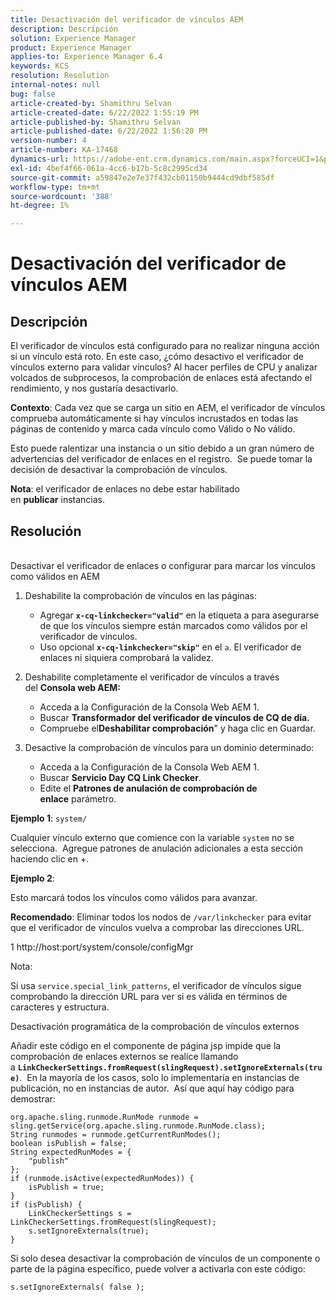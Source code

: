 ```yaml
---
title: Desactivación del verificador de vínculos AEM
description: Descripción
solution: Experience Manager
product: Experience Manager
applies-to: Experience Manager 6.4
keywords: KCS
resolution: Resolution
internal-notes: null
bug: false
article-created-by: Shamithru Selvan
article-created-date: 6/22/2022 1:55:19 PM
article-published-by: Shamithru Selvan
article-published-date: 6/22/2022 1:56:20 PM
version-number: 4
article-number: KA-17468
dynamics-url: https://adobe-ent.crm.dynamics.com/main.aspx?forceUCI=1&pagetype=entityrecord&etn=knowledgearticle&id=ae18d9f1-32f2-ec11-bb3d-6045bd01576a
exl-id: 4bef4f66-061a-4cc6-b17b-5c8c2995cd34
source-git-commit: a59847e2e7e37f432cb01150b9444cd9dbf585df
workflow-type: tm+mt
source-wordcount: '388'
ht-degree: 1%

---
```


# Desactivación del verificador de vínculos AEM

## Descripción

El verificador de vínculos está configurado para no realizar ninguna acción si un vínculo está roto. En este caso, ¿cómo desactivo el verificador de vínculos externo para validar vínculos? Al hacer perfiles de CPU y analizar volcados de subprocesos, la comprobación de enlaces está afectando el rendimiento, y nos gustaría desactivarlo.

<b>Contexto</b>: Cada vez que se carga un sitio en AEM, el verificador de vínculos comprueba automáticamente si hay vínculos incrustados en todas las páginas de contenido y marca cada vínculo como Válido o No válido.

Esto puede ralentizar una instancia o un sitio debido a un gran número de advertencias del verificador de enlaces en el registro.  Se puede tomar la decisión de desactivar la comprobación de vínculos.

<b>Nota</b>: el verificador de enlaces no debe estar habilitado en <b>publicar</b> instancias.

## Resolución

<br>Desactivar el verificador de enlaces o configurar para marcar los vínculos como válidos en AEM

1. Deshabilite la comprobación de vínculos en las páginas:

   - Agregar <b>`x-cq-linkchecker="valid"`</b> en la etiqueta a para asegurarse de que los vínculos siempre están marcados como válidos por el verificador de vínculos.
   - Uso opcional <b>`x-cq-linkchecker="skip"`</b> en el `a`. El verificador de enlaces ni siquiera comprobará la validez.

2. Deshabilite completamente el verificador de vínculos a través del <b>Consola web AEM:</b>

   - Acceda a la Configuración de la Consola Web AEM 1.
   - Buscar <b>Transformador del verificador de vínculos de CQ de día.</b>
   - Compruebe el<b>Deshabilitar comprobación</b>&quot; y haga clic en Guardar.

3. Desactive la comprobación de vínculos para un dominio determinado:

   - Acceda a la Configuración de la Consola Web AEM 1.
   - Buscar <b>Servicio Day CQ Link Checker</b>.
   - Edite el <b>Patrones de anulación de comprobación de enlace</b> parámetro.

<b>Ejemplo 1</b>: `system/`

Cualquier vínculo externo que comience con la variable `system` no se selecciona.  Agregue patrones de anulación adicionales a esta sección haciendo clic en +.

<b>Ejemplo 2</b>:

Esto marcará todos los vínculos como válidos para avanzar.

<b>Recomendado</b>: Eliminar todos los nodos de `/var/linkchecker` para evitar que el verificador de vínculos vuelva a comprobar las direcciones URL.

1 http://host:port/system/console/configMgr

Nota:

Si usa `service.special_link_patterns`, el verificador de vínculos sigue comprobando la dirección URL para ver si es válida en términos de caracteres y estructura.

Desactivación programática de la comprobación de vínculos externos

Añadir este código en el componente de página jsp impide que la comprobación de enlaces externos se realice llamando a <b>`LinkCheckerSettings.fromRequest(slingRequest).setIgnoreExternals(true)`</b>.  En la mayoría de los casos, solo lo implementaría en instancias de publicación, no en instancias de autor.  Así que aquí hay código para demostrar:

```
org.apache.sling.runmode.RunMode runmode = sling.getService(org.apache.sling.runmode.RunMode.class);
String runmodes = runmode.getCurrentRunModes();
boolean isPublish = false;
String expectedRunModes = {
    "publish"
};
if (runmode.isActive(expectedRunModes)) {
    isPublish = true;
}
if (isPublish) {
    LinkCheckerSettings s = LinkCheckerSettings.fromRequest(slingRequest);
    s.setIgnoreExternals(true);
}
```

Si solo desea desactivar la comprobación de vínculos de un componente o parte de la página específico, puede volver a activarla con este código:

```
s.setIgnoreExternals( false );
```
